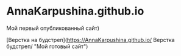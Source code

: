 

# AnnaKarpushina.github.io
Мой первый опубликованный сайт)

[Верстка на будстреп](https://AnnaKarpushina.github.io/ Верстка будстреп/ "Мой готовый сайт") 
